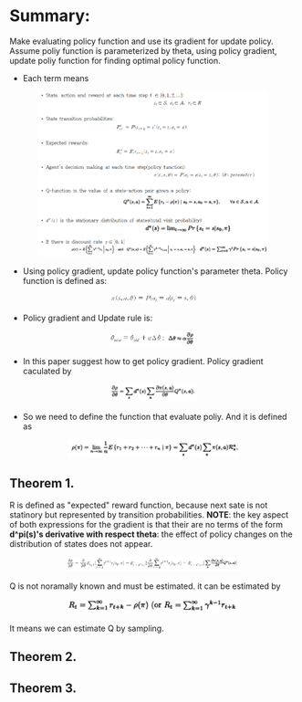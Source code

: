 # Summary:
Make evaluating policy function and use its gradient for update policy. Assume poliy function is parameterized by theta, using policy gradient, update poliy function for finding 
optimal policy function.

* Each term means
<p align="center"> <img src="./img/terms.png" alt="MLE" width="80%" height="80%"/> </p>

* Using policy gradient, update policy function's parameter theta. Policy function is defined as:
<p align="center"> <img src="./img/policy.png" alt="MLE" width="30%" height="30%"/> </p> 

* Policy gradient and Update rule is:
<p align="center"> <img src="./img/update.png" alt="MLE" width="30%" height="30%"/> </p>

* In this paper suggest how to get policy gradient. Policy gradient caculated by
<p align="center"> <img src="./img/PG.png" alt="MLE" width="30%" height="30%"/> </p>

* So we need to define the function that evaluate poliy. And it is defined as
<p align="center"> <img src="./img/eval.png" alt="MLE" width="60%" height="60%"/> </p>


## Theorem 1.
R is defined as "expected" reward function, because next sate is not statinory but represented by transition probabilities. 
**NOTE**: the key aspect of both expressions for the gradient is that their are no terms of the form **d^pi(s)'s derivative with respect theta**: the effect of policy changes on the distribution of states does not appear. 
<p align="center"> <img src="./img/theorem1.png" alt="MLE" width="60%" height="60%"/> </p>

Q is not noramally known and must be estimated. it can be estimated by
<p align="center"> <img src="./img/reward.png" alt="MLE" width="60%" height="60%"/> </p>
It means we can estimate Q by sampling.

## Theorem 2.



## Theorem 3.

# 
